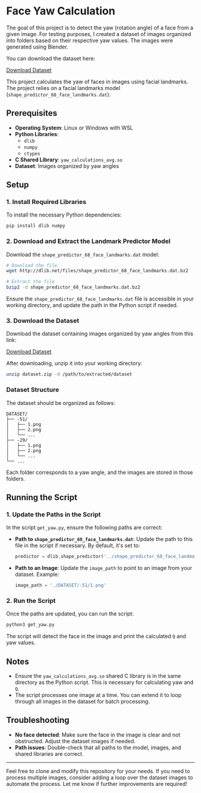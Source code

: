 # Face Yaw Calculation

The goal of this project is to detect the yaw (rotation angle) of a face from a given image. For testing purposes, I created a dataset of images organized into folders based on their respective yaw values. The images were generated using Blender.

You can download the dataset here:

[Download Dataset](https://drive.google.com/file/d/1qrEP8gNNz1FJivloYYybPYRdRCElaxuo/view?usp=sharing)


This project calculates the yaw of faces in images using facial landmarks. The project relies on a facial landmarks model (`shape_predictor_68_face_landmarks.dat`).

## Prerequisites

- **Operating System**: Linux or Windows with WSL
- **Python Libraries**: 
  - `dlib`
  - `numpy`
  - `ctypes`
- **C Shared Library**: `yaw_calculations_avg.so`
- **Dataset**: Images organized by yaw angles

## Setup

### 1. Install Required Libraries

To install the necessary Python dependencies:

```bash
pip install dlib numpy
```

### 2. Download and Extract the Landmark Predictor Model

Download the `shape_predictor_68_face_landmarks.dat` model:

```bash
# Download the file
wget http://dlib.net/files/shape_predictor_68_face_landmarks.dat.bz2

# Extract the file
bzip2 -d shape_predictor_68_face_landmarks.dat.bz2
```

Ensure the `shape_predictor_68_face_landmarks.dat` file is accessible in your working directory, and update the path in the Python script if needed.

### 3. Download the Dataset

Download the dataset containing images organized by yaw angles from this link:

[Download Dataset](https://drive.google.com/file/d/1x5G2ZoaEReugbRIy9fWo8Hj_lI3apmml/view?usp=sharing)

After downloading, unzip it into your working directory:

```bash
unzip dataset.zip -d /path/to/extracted/dataset
```

### Dataset Structure

The dataset should be organized as follows:

```
DATASET/
├── -51/
│   ├── 1.png
│   ├── 2.png
│   └── ...
├── -29/
│   ├── 1.png
│   ├── 2.png
│   └── ...
└── ...
```

Each folder corresponds to a yaw angle, and the images are stored in those folders.

## Running the Script

### 1. Update the Paths in the Script

In the script `get_yaw.py`, ensure the following paths are correct:

- **Path to `shape_predictor_68_face_landmarks.dat`**:
  Update the path to this file in the script if necessary. By default, it's set to:
  ```python
  predictor = dlib.shape_predictor('../shape_predictor_68_face_landmarks.dat')
  ```

- **Path to an Image**:
  Update the `image_path` to point to an image from your dataset. Example:
  ```python
  image_path = './DATASET/-51/1.png'
  ```

### 2. Run the Script

Once the paths are updated, you can run the script:

```bash
python3 get_yaw.py
```

The script will detect the face in the image and print the calculated `Q` and yaw values.

## Notes

- Ensure the `yaw_calculations_avg.so` shared C library is in the same directory as the Python script. This is necessary for calculating yaw and `Q`.
- The script processes one image at a time. You can extend it to loop through all images in the dataset for batch processing.

## Troubleshooting

- **No face detected**: Make sure the face in the image is clear and not obstructed. Adjust the dataset images if needed.
- **Path issues**: Double-check that all paths to the model, images, and shared libraries are correct.

---

Feel free to clone and modify this repository for your needs. If you need to process multiple images, consider adding a loop over the dataset images to automate the process. Let me know if further improvements are required!

